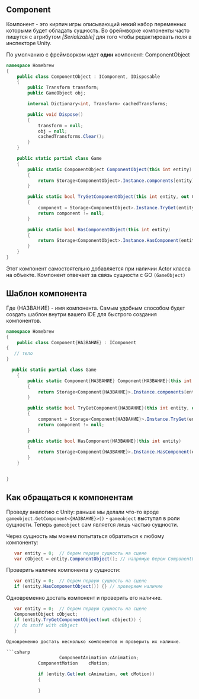 ## Component
Компонент - это кирпич игры описывающий некий набор переменных которыми будет обладать сущность.
Во фреймворке компоненты часто пишутся с атрибутом _[Serializable]_ для того чтобы редактировать поля в инспекторе Unity.

По умолчанию с фреймворком идет **один** компонент: ComponentObject

```csharp
namespace Homebrew
{
    public class ComponentObject : IComponent, IDisposable
    {
        public Transform transform;
        public GameObject obj;

        internal Dictionary<int, Transform> cachedTransforms;

        public void Dispose()
        {
            transform = null;
            obj = null;
            cachedTransforms.Clear();
        }
    }

    public static partial class Game
    {
        public static ComponentObject ComponentObject(this int entity)
        {
            return Storage<ComponentObject>.Instance.components[entity];
        }

        public static bool TryGetComponentObject(this int entity, out ComponentObject component)
        {
            component = Storage<ComponentObject>.Instance.TryGet(entity);
            return component != null;
        }

        public static bool HasComponentObject(this int entity)
        {
            return Storage<ComponentObject>.Instance.HasComponent(entity);
        }
    }
}
```

Этот компонент самостоятельно добавляется при наличии Actor класса на объекте. Компонент отвечает за связь сущности с GO 
`(GameObject)`

## Шаблон компонента
Где {НАЗВАНИЕ} - имя компонента. Самым удобным способом будет создать шаблон внутри вашего IDE для быстрого создания компонентов.
```csharp
namespace Homebrew
{
    public class Component{НАЗВАНИЕ} : IComponent
{
   // тело
}

  public static partial class Game
    {
        public static Component{НАЗВАНИЕ} Component{НАЗВАНИЕ}(this int entity)
        {
            return Storage<Component{НАЗВАНИЕ}>.Instance.components[entity];
        }

        public static bool TryGetComponent{НАЗВАНИЕ}(this int entity, out Component{НАЗВАНИЕ} component)
        {
            component = Storage<Component{НАЗВАНИЕ}>.Instance.TryGet(entity);
            return component != null;
        }

        public static bool HasComponent{НАЗВАНИЕ}(this int entity)
        {
            return Storage<Component{НАЗВАНИЕ}>.Instance.HasComponent(entity);
        }
    }


}
```

## Как обращаться к компонентам
Проведу аналогию с Unity: раньше мы делали что-то вроде `gameobject.GetComponent<{НАЗВАНИЕ}>()` - `gameobject` выступал в роли сущности. Теперь `gameobject` сам является лишь частью сущности.  

Через сущность мы можем попытаться обратиться к любому компоненту:
```csharp
   var entity = 0;  // берем первую сущность на сцене
   var cObject = entity.ComponentObject(); // напрямую берем ComponentObject
```
Проверить наличие компонента у сущности:
```csharp
   var entity = 0;  // берем первую сущность на сцене
   if (entity.HasComponentObject()) {} // проверяем наличие
```
Одновременно достать компонент и проверить его наличие.
```csharp
   var entity = 0;  // берем первую сущность на сцене
   ComponentObject cObject;  
   if (entity.TryGetComponentObject(out cObject)) {
   // do stuff with cObject
   } 

Одновременно достать несколько компонентов и проверить их наличие.

```csharp
	                ComponentAnimation cAnimation;
			ComponentMotion    cMotion;

			if (entity.Get(out cAnimation, out cMotion))
			{
				 
			}
```


